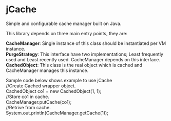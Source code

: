# jCache
Simple and configurable cache manager built on Java.

This library depends on three main entry points, they are:


**CacheManager**: Single instance of this class should be instantiated per VM instance.  
**PurgeStrategy**: This interface have two implementations; Least frequently used and Least recently used. CacheManager depends on this interface.  
**CachedObject**: This class is the real object which is cached and CacheManager manages this instance.


Sample code below shows example to use jCache  
//Create Cached wrapper object.   
CachedObject co1 = new CachedObject(1, 1);  
//Store co1 in cache.  
CacheManager.putCache(co1);  
//Retrive from cache.  
System.out.println(CacheManager.getCache(1));  

